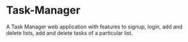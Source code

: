 # Task-Manager
A Task Manager web application with features to signup, login, add and delete lists, add and delete tasks of a particular list.

